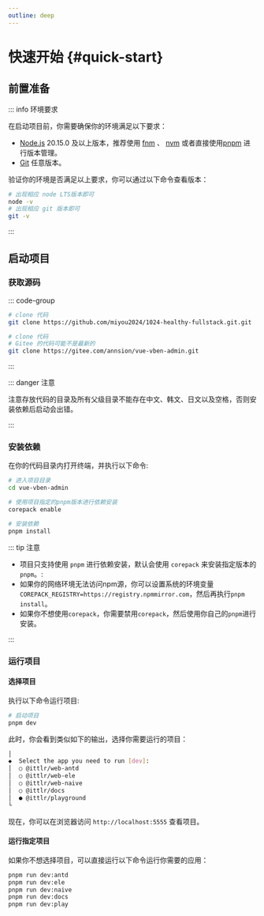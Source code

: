 ```yaml
---
outline: deep
---
```


# 快速开始 {#quick-start}

## 前置准备

::: info 环境要求

在启动项目前，你需要确保你的环境满足以下要求：

- [Node.js](https://nodejs.org/en) 20.15.0 及以上版本，推荐使用 [fnm](https://github.com/Schniz/fnm) 、 [nvm](https://github.com/nvm-sh/nvm) 或者直接使用[pnpm](https://pnpm.io/cli/env) 进行版本管理。
- [Git](https://git-scm.com/) 任意版本。

验证你的环境是否满足以上要求，你可以通过以下命令查看版本：

```bash
# 出现相应 node LTS版本即可
node -v
# 出现相应 git 版本即可
git -v
```

:::

## 启动项目

### 获取源码

::: code-group

```sh [GitHub]
# clone 代码
git clone https://github.com/miyou2024/1024-healthy-fullstack.git.git
```

```sh [Gitee]
# clone 代码
# Gitee 的代码可能不是最新的
git clone https://gitee.com/annsion/vue-vben-admin.git
```

:::

::: danger 注意

注意存放代码的目录及所有父级目录不能存在中文、韩文、日文以及空格，否则安装依赖后启动会出错。

:::

### 安装依赖

在你的代码目录内打开终端，并执行以下命令:

```bash
# 进入项目目录
cd vue-vben-admin

# 使用项目指定的pnpm版本进行依赖安装
corepack enable

# 安装依赖
pnpm install
```

::: tip 注意

- 项目只支持使用 `pnpm` 进行依赖安装，默认会使用 `corepack` 来安装指定版本的 `pnpm`。:
- 如果你的网络环境无法访问npm源，你可以设置系统的环境变量`COREPACK_REGISTRY=https://registry.npmmirror.com`，然后再执行`pnpm install`。
- 如果你不想使用`corepack`，你需要禁用`corepack`，然后使用你自己的`pnpm`进行安装。

:::

### 运行项目

#### 选择项目

执行以下命令运行项目:

```bash
# 启动项目
pnpm dev
```

此时，你会看到类似如下的输出，选择你需要运行的项目：

```bash
│
◆  Select the app you need to run [dev]:
│  ○ @ittlr/web-antd
│  ○ @ittlr/web-ele
│  ○ @ittlr/web-naive
│  ○ @ittlr/docs
│  ● @ittlr/playground
└
```

现在，你可以在浏览器访问 `http://localhost:5555` 查看项目。

#### 运行指定项目

如果你不想选择项目，可以直接运行以下命令运行你需要的应用：

```bash
pnpm run dev:antd
pnpm run dev:ele
pnpm run dev:naive
pnpm run dev:docs
pnpm run dev:play
```
